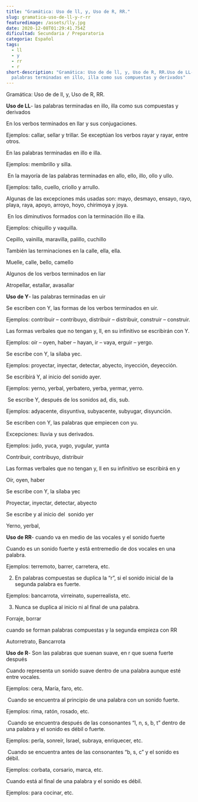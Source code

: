 ```yaml
---
title: "Gramática: Uso de ll, y, Uso de R, RR."
slug: gramatica-uso-de-ll-y-r-rr
featuredimage: /assets/lly.jpg
date: 2020-12-08T01:29:41.754Z
dificultad: Secundaria / Preparatoria
categoria: Español
tags:
  - ll
  - y
  - rr
  - r
short-description: "Gramática: Uso de de ll, y, Uso de R, RR.Uso de LL- las
  palabras terminadas en illo, illa como sus compuestas y derivados"
---
```

Gramática: Uso de de ll, y, Uso de R, RR.

**Uso de LL**- las palabras terminadas en illo, illa como sus compuestas y derivados 

En los verbos terminados en llar y sus conjugaciones.

Ejemplos: callar, sellar y trillar. Se exceptúan los verbos rayar y rayar, entre otros.



En las palabras terminadas en illo e illa.

Ejemplos: membrillo y silla.



 En la mayoría de las palabras terminadas en allo, ello, illo, ollo y ullo.

Ejemplos: tallo, cuello, criollo y arrullo.

Algunas de las excepciones más usadas son: mayo, desmayo, ensayo, rayo, playa, raya, apoyo, arroyo, hoyo, chirimoya y joya.



 En los diminutivos formados con la terminación illo e illa.

Ejemplos: chiquillo y vaquilla.

Cepillo, vainilla, maravilla, palillo, cuchillo 

También las terminaciones en la calle, ella, ella.

Muelle, calle, bello, camello 

Algunos de los verbos terminados en liar  

Atropellar, estallar, avasallar 



**Uso de Y**- las palabras terminadas en uir

Se escriben con Y, las formas de los verbos terminados en uir.

Ejemplos: contribuir – contribuyo, distribuir – distribuir, construir – construir.

Las formas verbales que no tengan y, ll, en su infinitivo se escribirán con Y.

Ejemplos: oír – oyen, haber – hayan, ir – vaya, erguir – yergo.



Se escribe con Y, la sílaba yec.

Ejemplos: proyectar, inyectar, detectar, abyecto, inyección, deyección.

Se escribirá Y, al inicio del sonido ayer.

Ejemplos: yerno, yerbal, yerbatero, yerba, yermar, yerro.

 Se escribe Y, después de los sonidos ad, dis, sub.

Ejemplos: adyacente, disyuntiva, subyacente, subyugar, disyunción.

Se escriben con Y, las palabras que empiecen con yu.

Excepciones: lluvia y sus derivados.

Ejemplos: judo, yuca, yugo, yugular, yunta

Contribuir, contribuyo, distribuir 

Las formas verbales que no tengan y, ll en su infinitivo se escribirá en y   

Oír, oyen, haber 

Se escribe con Y, la sílaba yec 

Proyectar, inyectar, detectar, abyecto

Se escribe y al inicio del  sonido yer

Yerno, yerbal, 



**Uso de RR**- cuando va en medio de las vocales y el sonido fuerte 

Cuando es un sonido fuerte y está entremedio de dos vocales en una palabra.

Ejemplos: terremoto, barrer, carretera, etc.

2. En palabras compuestas se duplica la “r”, si el sonido inicial de la segunda palabra es fuerte.

Ejemplos: bancarrota, virreinato, superrealista, etc.

3. Nunca se duplica al inicio ni al final de una palabra.

Forraje, borrar

cuando se forman palabras compuestas y la segunda empieza con RR

Autorretrato, Bancarrota 

**Uso de R**- Son las palabras que suenan suave, en r que suena fuerte después  

Cuando representa un sonido suave dentro de una palabra aunque esté entre vocales.

Ejemplos: cera, María, faro, etc.

 Cuando se encuentra al principio de una palabra con un sonido fuerte.

Ejemplos: rima, ratón, rosado, etc.

 Cuando se encuentra después de las consonantes “l, n, s, b, t” dentro de una palabra y el sonido es débil o fuerte.

Ejemplos: perla, sonreír, Israel, subraya, enriquecer, etc.

 Cuando se encuentra antes de las consonantes “b, s, c” y el sonido es débil.

Ejemplos: corbata, corsario, marca, etc.

Cuando está al final de una palabra y el sonido es débil.

Ejemplos: para cocinar, etc.